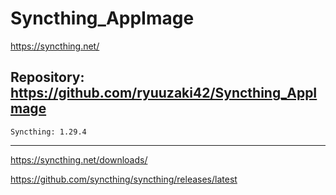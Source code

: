
# Syncthing_AppImage
https://syncthing.net/

## Repository: https://github.com/ryuuzaki42/Syncthing_AppImage
    Syncthing: 1.29.4

---
https://syncthing.net/downloads/

https://github.com/syncthing/syncthing/releases/latest
